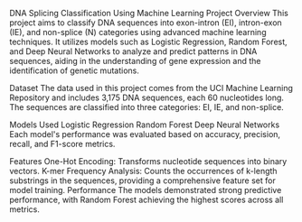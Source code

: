 DNA Splicing Classification Using Machine Learning
Project Overview
This project aims to classify DNA sequences into exon-intron (EI), intron-exon (IE), and non-splice (N) categories using advanced machine learning techniques. It utilizes models such as Logistic Regression, Random Forest, and Deep Neural Networks to analyze and predict patterns in DNA sequences, aiding in the understanding of gene expression and the identification of genetic mutations.

Dataset
The data used in this project comes from the UCI Machine Learning Repository and includes 3,175 DNA sequences, each 60 nucleotides long. The sequences are classified into three categories: EI, IE, and non-splice.

Models Used
Logistic Regression
Random Forest
Deep Neural Networks
Each model's performance was evaluated based on accuracy, precision, recall, and F1-score metrics.

Features
One-Hot Encoding: Transforms nucleotide sequences into binary vectors.
K-mer Frequency Analysis: Counts the occurrences of k-length substrings in the sequences, providing a comprehensive feature set for model training.
Performance
The models demonstrated strong predictive performance, with Random Forest achieving the highest scores across all metrics.
